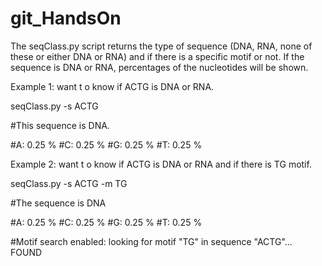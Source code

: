 # git_HandsOn

The seqClass.py script returns the type of sequence (DNA, RNA, none of these or either DNA or RNA) and if there is a specific motif or not.
If the sequence is DNA or RNA, percentages of the nucleotides will be shown. 

Example 1: want t o know if ACTG is DNA or RNA.

seqClass.py -s ACTG

#This sequence is DNA.

#A: 0.25 % 
#C: 0.25 % 
#G: 0.25 % 
#T: 0.25 %


Example 2: want t o know if ACTG is DNA or RNA and if there is TG motif.

seqClass.py -s ACTG -m TG

#The sequence is DNA 

#A: 0.25 % 
#C: 0.25 % 
#G: 0.25 % 
#T: 0.25 %

#Motif search enabled: looking for motif "TG" in sequence "ACTG"... FOUND
